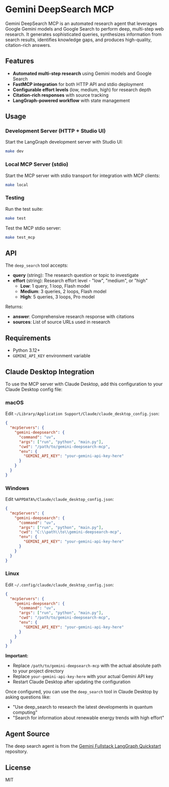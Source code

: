# Gemini DeepSearch MCP

Gemini DeepSearch MCP is an automated research agent that leverages Google Gemini models and Google Search to perform deep, multi-step web research. It generates sophisticated queries, synthesizes information from search results, identifies knowledge gaps, and produces high-quality, citation-rich answers.

## Features

- **Automated multi-step research** using Gemini models and Google Search
- **FastMCP integration** for both HTTP API and stdio deployment
- **Configurable effort levels** (low, medium, high) for research depth
- **Citation-rich responses** with source tracking
- **LangGraph-powered workflow** with state management

## Usage

### Development Server (HTTP + Studio UI)
Start the LangGraph development server with Studio UI:
```bash
make dev
```

### Local MCP Server (stdio)
Start the MCP server with stdio transport for integration with MCP clients:
```bash
make local
```

### Testing
Run the test suite:
```bash
make test
```

Test the MCP stdio server:
```bash
make test_mcp
```

## API

The `deep_search` tool accepts:
- **query** (string): The research question or topic to investigate
- **effort** (string): Research effort level - "low", "medium", or "high"
  - **Low**: 1 query, 1 loop, Flash model
  - **Medium**: 3 queries, 2 loops, Flash model  
  - **High**: 5 queries, 3 loops, Pro model

Returns:
- **answer**: Comprehensive research response with citations
- **sources**: List of source URLs used in research

## Requirements

- Python 3.12+
- `GEMINI_API_KEY` environment variable

## Claude Desktop Integration

To use the MCP server with Claude Desktop, add this configuration to your Claude Desktop config file:

### macOS
Edit `~/Library/Application Support/Claude/claude_desktop_config.json`:

```json
{
  "mcpServers": {
    "gemini-deepsearch": {
      "command": "uv",
      "args": ["run", "python", "main.py"],
      "cwd": "/path/to/gemini-deepsearch-mcp",
      "env": {
        "GEMINI_API_KEY": "your-gemini-api-key-here"
      }
    }
  }
}
```

### Windows
Edit `%APPDATA%/Claude/claude_desktop_config.json`:

```json
{
  "mcpServers": {
    "gemini-deepsearch": {
      "command": "uv",
      "args": ["run", "python", "main.py"],
      "cwd": "C:\\path\\to\\gemini-deepsearch-mcp",
      "env": {
        "GEMINI_API_KEY": "your-gemini-api-key-here"
      }
    }
  }
}
```

### Linux
Edit `~/.config/claude/claude_desktop_config.json`:

```json
{
  "mcpServers": {
    "gemini-deepsearch": {
      "command": "uv",
      "args": ["run", "python", "main.py"],
      "cwd": "/path/to/gemini-deepsearch-mcp",
      "env": {
        "GEMINI_API_KEY": "your-gemini-api-key-here"
      }
    }
  }
}
```

**Important:** 
- Replace `/path/to/gemini-deepsearch-mcp` with the actual absolute path to your project directory
- Replace `your-gemini-api-key-here` with your actual Gemini API key
- Restart Claude Desktop after updating the configuration

Once configured, you can use the `deep_search` tool in Claude Desktop by asking questions like:
- "Use deep_search to research the latest developments in quantum computing"
- "Search for information about renewable energy trends with high effort"

## Agent Source
The deep search agent is from the [Gemini Fullstack LangGraph Quickstart](https://github.com/google-gemini/gemini-fullstack-langgraph-quickstart) repository.


## License
MIT
